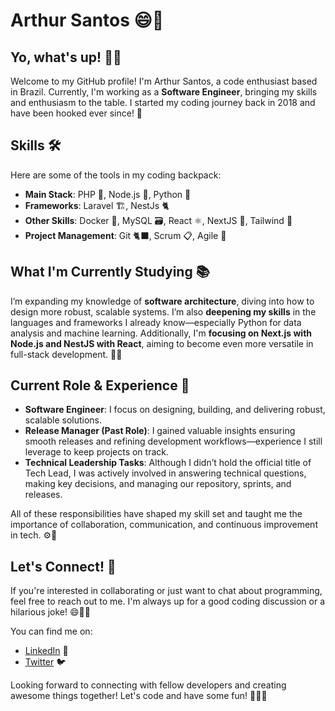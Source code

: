# Arthur Santos 😄👋

## Yo, what's up! 👨‍💻

Welcome to my GitHub profile! I'm Arthur Santos, a code enthusiast based in Brazil. Currently, I'm working as a **Software Engineer**, bringing my skills and enthusiasm to the table. I started my coding journey back in 2018 and have been hooked ever since! 🚀

## Skills 🛠️

Here are some of the tools in my coding backpack:

- **Main Stack**: PHP 🐘, Node.js 🚀, Python 🐍  
- **Frameworks**: Laravel 🏗️, NestJs 🐈  
- **Other Skills**: Docker 🐳, MySQL 🗃️, React ⚛️, NextJS 🔼, Tailwind 🎨  
- **Project Management**: Git 🐈‍⬛, Scrum 📋, Agile 🔄️  

## What I'm Currently Studying 📚

I’m expanding my knowledge of **software architecture**, diving into how to design more robust, scalable systems. I’m also **deepening my skills** in the languages and frameworks I already know—especially Python for data analysis and machine learning. Additionally, I'm **focusing on Next.js with Node.js and NestJS with React**, aiming to become even more versatile in full-stack development. 🐍🚀

## Current Role & Experience 🎯

- **Software Engineer**: I focus on designing, building, and delivering robust, scalable solutions.  
- **Release Manager (Past Role)**: I gained valuable insights ensuring smooth releases and refining development workflows—experience I still leverage to keep projects on track.  
- **Technical Leadership Tasks**: Although I didn’t hold the official title of Tech Lead, I was actively involved in answering technical questions, making key decisions, and managing our repository, sprints, and releases.  

All of these responsibilities have shaped my skill set and taught me the importance of collaboration, communication, and continuous improvement in tech. ⚙️🚀

## Let's Connect! 🤝

If you're interested in collaborating or just want to chat about programming, feel free to reach out to me. I'm always up for a good coding discussion or a hilarious joke! 😄🔗💬

You can find me on:

- [LinkedIn](https://www.linkedin.com/in/arthur-vilmar-dos-santos-468671172/) 👥  
- [Twitter](https://twitter.com/ArthurSantosDev) 🐦  

Looking forward to connecting with fellow developers and creating awesome things together! Let's code and have some fun! 🎉👨‍💻
